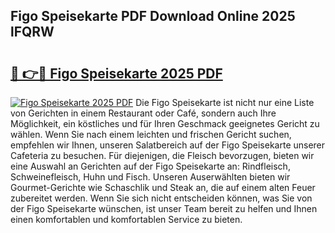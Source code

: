 ## Figo Speisekarte PDF Download Online 2025 lFQRW

# <h2><a href="http://gc66a8e.nevu.top/?p=Figo+Speisekarte">🔗 👉🔴 Figo Speisekarte 2025 PDF</a></h2>

[![Figo Speisekarte 2025 PDF](https://i.imgur.com/dBaPXMq.png)](http://gc66a8e.nevu.top/?p=Figo+Speisekarte)
Die Figo Speisekarte ist nicht nur eine Liste von Gerichten in einem Restaurant oder Café, sondern auch Ihre Möglichkeit, ein köstliches und für Ihren Geschmack geeignetes Gericht zu wählen. Wenn Sie nach einem leichten und frischen Gericht suchen, empfehlen wir Ihnen, unseren Salatbereich auf der Figo Speisekarte unserer Cafeteria zu besuchen. Für diejenigen, die Fleisch bevorzugen, bieten wir eine Auswahl an Gerichten auf der Figo Speisekarte an: Rindfleisch, Schweinefleisch, Huhn und Fisch. Unseren Auserwählten bieten wir Gourmet-Gerichte wie Schaschlik und Steak an, die auf einem alten Feuer zubereitet werden. Wenn Sie sich nicht entscheiden können, was Sie von der Figo Speisekarte wünschen, ist unser Team bereit zu helfen und Ihnen einen komfortablen und komfortablen Service zu bieten.
